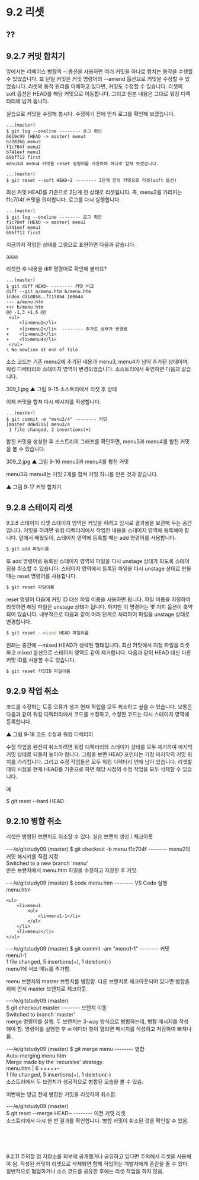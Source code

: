 # 9.2 리셋

## ??

## 9.2.7 커밋 합치기

앞에서는 리베이스 병합의 -i 옵션을 사용하면 여러 커밋을 하나로 합치는 동작을 수행할 수 있었습니다. 또 단일 커밋은 커밋 명령어의 --amend 옵션으로 커밋을 수정할 수 있었습니다. 리셋의 동작 원리를 이해하고 있다면, 커밋도 수정할 수 있습니다. 리셋의 soft 옵션은 HEAD를 해당 커밋으로 이동합니다. 그리고 원본 내용은 그대로 워킹 디렉터리에 남겨 둡니다.

실습으로 커밋을 수정해 봅시다. 수정하기 전에 먼저 로그를 확인해 보겠습니다.

```text
...(master)
$ git log --oneline -------- 로그 확인
6619c99 (HEAD -> master) menu4
b728366 menu3
f1c704f menu2
b741eef menu1
69bf712 first
menu3과 menu4 커밋을 reset 명령어를 사용하여 하나로 합쳐 보겠습니다.
```

```text
...(master)
$ git reset --soft HEAD~2 -------- 2단계 전의 커밋으로 리셋(soft 옵션)
```

최신 커밋 HEAD를 기준으로 2단계 전 상태로 리셋됩니다. 즉, menu2를 가리키는 f1c704f 커밋을 의미합니다. 로그를 다시 실행합니다.

```text
...(master)
$ git log --oneline -------- 로그 확인
f1c704f (HEAD -> master) menu2
b741eef menu1
69bf712 first
```

지금까지 작업한 상태를 그림으로 표현하면 다음과 같습니다.

aaaa

리셋한 후 내용을 diff 명령어로 확인해 볼까요?

```text
...(master)
$ git diff HEAD~ -------- 커밋 비교
diff --git a/menu.htm b/menu.htm
index d11d058..f717854 100644
--- a/menu.htm
+++ b/menu.htm
@@ -1,3 +1,6 @@
 <ul>
     <li>menu1</li>
+    <li>menu2</li>  -------- 추가로 상태가 변경됨
+    <li>menu3</li>
+    <li>menu4</li>
 </ul>
\ No newline at end of file
```

소스 코드는 기존 menu2에 추가된 내용과 menu3, menu4가 남아 추가된 상태이며, 워킹 디렉터리와 스테이지 영역이 변경되었습니다. 소스트리에서 확인하면 다음과 같습니다.

309_1.jpg
▲ 그림 9-15 소스트리에서 리셋 후 상태

이제 커밋을 합쳐 다시 메시지를 작성합니다.

```text
...(master)
$ git commit -m "menu3/4" -------- 커밋
[master dd6d215] menu3/4
 1 file changed, 2 insertions(+)
```

합친 커밋을 생성한 후 소스트리의 그래프를 확인하면, menu3과 menu4를 합친 커밋을 볼 수 있습니다.

309_2.jpg
▲ 그림 9-16 menu3과 menu4를 합친 커밋

menu3과 menu4는 커밋 2개를 합쳐 커밋 하나를 만든 것과 같습니다.

▲ 그림 9-17 커밋 합치기

## 9.2.8 스테이지 리셋

9.2.8 스테이지 리셋
스테이지 영역은 커밋을 하려고 임시로 결과물을 보관해 두는 공간입니다. 커밋을 하려면 워킹 디렉터리에서 작업한 내용을 스테이지 영역에 등록해야 합니다. 앞에서 배웠듯이, 스테이지 영역에 등록할 때는 add 명령어를 사용합니다.

```bash
$ git add 파일이름
```
또 add 명령어로 등록된 스테이지 영역의 파일을 다시 unstage 상태가 되도록 스테이징을 취소할 수 있습니다. 스테이지 영역에서 등록된 파일을 다시 unstage 상태로 만들 때는 reset 명령어를 사용합니다.

```bash
$ git reset 파일이름
```
reset 명령어 다음에 커밋 ID 대신 파일 이름을 사용하면 됩니다. 파일 이름을 지정하여 리셋하면 해당 파일은 unstage 상태가 됩니다. 하지만 이 명령어는 몇 가지 옵션이 축약되어 있습니다. 내부적으로 다음과 같이 여러 단계로 처리하여 파일을 unstage 상태로 변경합니다.

```bash
$ git reset --mixed HEAD 파일이름
```
원래는 중간에 --mixed HEAD가 생략된 형태입니다. 최신 커밋에서 지정 파일을 리셋하고 mixed 옵션으로 스테이지 영역도 같이 제거합니다. 다음과 같이 HEAD 대신 다른 커밋 ID를 사용할 수도 있습니다.

```bash
$ git reset 커밋ID 파일이름
```

## 9.2.9 작업 취소

코드를 수정하는 도중 오류가 생겨 현재 작업을 모두 취소하고 싶을 수 있습니다. 보통은 다음과 같이 워킹 디렉터리에서 코드를 수정하고, 수정한 코드는 다시 스테이지 영역에 등록합니다.

▲ 그림 9-18 코드 수정과 워킹 디렉터리

수정 작업을 완전히 취소하려면 워킹 디렉터리와 스테이지 상태를 모두 제거하여 마지막 커밋 상태로 되돌려 놓아야 합니다. 그림을 보면 HEAD 포인터는 가장 마지막의 커밋 위치를 가리킵니다. 그리고 수정 작업들은 모두 워킹 디렉터리 안에 남아 있습니다. 리셋할 때의 시점을 현재 HEAD를 기준으로 하면 해당 시점의 수정 작업을 모두 삭제할 수 있습니다.

예

$ git reset --hard HEAD


## 9.2.10 병합 취소
리셋은 병합된 브랜치도 취소할 수 있다.
실습
브랜치 생성 / 체크아웃


---/e/gitstudy09 (master) 
$ git checkout -b menu f1c704f -------- menu2의 커밋 해시키를 직접 지정   
Switched to a new branch 'menu'   
만든 브랜치에서 menu.htm 파일을 수정하고 저장한 후 커밋.

---/e/gitstudy09 (master) 
$ code menu.htm -------- VS Code 실행
menu.htm
```
<ul>
    <li>menu1
        <ul>
            <li>menu1-1</li>
        </ul>
    </li>
    <li>menu2</li>
</ul>
```
---/e/gitstudy09 (master) 
$ git commit -am "menu1-1" -------- 커밋   
menu1-1   
 1 file changed, 5 insertions(+), 1 deletion(-)   
menu1에 서브 메뉴를 추가함.   



menu 브랜치와 master 브랜치를 병합함. 다른 브랜치로 체크아웃되어 있다면 병합을 위해 먼저 master 브랜치로 체크아웃.   

---/e/gitstudy09 (master)    
$ git checkout master -------- 브랜치 이동   
Switched to branch 'master'   
merge 명령어를 실행. 두 브랜치는 3-way 방식으로 병합하는데, 병합 메시지를 작성해야 함. 명령어를 실행한 후 vi 에디터 창이 열리면 메시지를 작성하고 저장하여 빠져나옴.   

---/e/gitstudy09 (master) 
$ git merge menu -------- 병합   
Auto-merging menu.htm   
Merge made by the 'recursive' strategy.   
 menu.htm | 6 +++++-   
 1 file changed, 5 insertions(+), 1 deletion(-)   
소스트리에서 두 브랜치가 성공적으로 병합된 모습을 볼 수 있슴.   



이번에는 방금 전에 병합한 커밋을 리셋하여 취소함.   

---/e/gitstudy09 (master)    
$ git reset --merge HEAD~ -------- 이전 커밋 리셋    
소스트리에서 다시 한 번 결과를 확인합니다. 병합 커밋이 취소된 것을 확인할 수 있음.   



 

 

9.2.11 주의할 점
저장소를 외부에 공개했거나 공유하고 있다면 주의해서 리셋을 사용해야 됨. 
작성된 커밋이 리셋으로 삭제되면 함께 작업하는 개발자에게 혼란을 줄 수 있다. 
일반적으로 협업하거나 소스 코드를 공유한 후에는 리셋 작업을 하지 않음.
